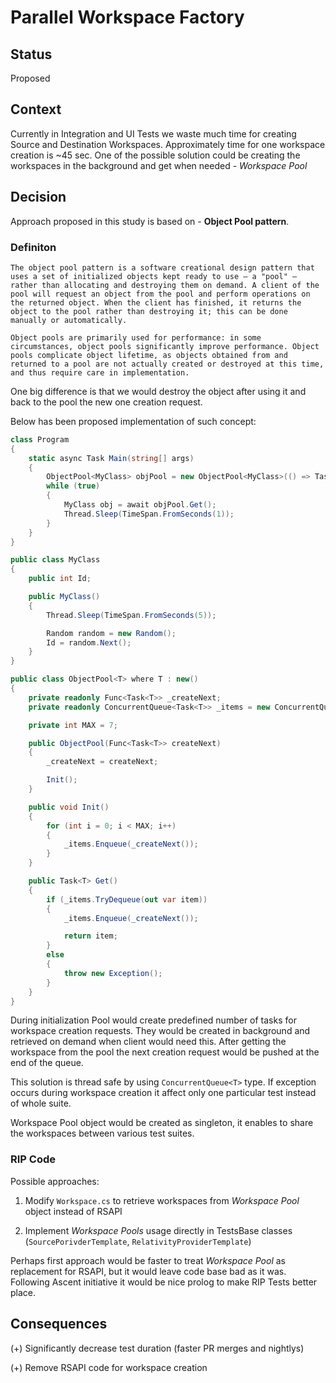 # Parallel Workspace Factory

## Status

Proposed

## Context

Currently in Integration and UI Tests we waste much time for creating Source and Destination Workspaces. Approximately time for one workspace creation is ~45 sec. One of the possible solution could be creating the workspaces in the background and get when needed - _Workspace Pool_

## Decision

Approach proposed in this study is based on - **Object Pool pattern**.

### Definiton

    The object pool pattern is a software creational design pattern that uses a set of initialized objects kept ready to use – a "pool" – rather than allocating and destroying them on demand. A client of the pool will request an object from the pool and perform operations on the returned object. When the client has finished, it returns the object to the pool rather than destroying it; this can be done manually or automatically.

    Object pools are primarily used for performance: in some circumstances, object pools significantly improve performance. Object pools complicate object lifetime, as objects obtained from and returned to a pool are not actually created or destroyed at this time, and thus require care in implementation.

One big difference is that we would destroy the object after using it and back to the pool the new one creation request.

Below has been proposed implementation of such concept:

```csharp
class Program
{
    static async Task Main(string[] args)
    {
        ObjectPool<MyClass> objPool = new ObjectPool<MyClass>(() => Task.Run(() => new MyClass()));
        while (true)
        {
            MyClass obj = await objPool.Get();
            Thread.Sleep(TimeSpan.FromSeconds(1));
        }
    }
}

public class MyClass
{
    public int Id;

    public MyClass()
    {
        Thread.Sleep(TimeSpan.FromSeconds(5));

        Random random = new Random();
        Id = random.Next();
    }
}

public class ObjectPool<T> where T : new()
{
    private readonly Func<Task<T>> _createNext;
    private readonly ConcurrentQueue<Task<T>> _items = new ConcurrentQueue<Task<T>>();

    private int MAX = 7;

    public ObjectPool(Func<Task<T>> createNext)
    {
        _createNext = createNext;

        Init();
    }

    public void Init()
    {
        for (int i = 0; i < MAX; i++)
        {
            _items.Enqueue(_createNext());
        }
    }

    public Task<T> Get()
    {
        if (_items.TryDequeue(out var item))
        {
            _items.Enqueue(_createNext());

            return item;
        }
        else
        {
            throw new Exception();
        }
    }
}
```

During initialization Pool would create predefined number of tasks for workspace creation requests. They would be created in background and retrieved on demand when client would need this. After getting the workspace from the pool the next creation request would be pushed at the end of the queue.

This solution is thread safe by using ``ConcurrentQueue<T>`` type. If exception occurs during workspace creation it affect only one particular test instead of whole suite.

Workspace Pool object would be created as singleton, it enables to share the workspaces between various test suites.

### RIP Code

Possible approaches:

1. Modify ``Workspace.cs`` to retrieve workspaces from _Workspace Pool_ object instead of RSAPI

2. Implement _Workspace Pools_ usage directly in TestsBase classes (``SourcePorivderTemplate``, ``RelativityProviderTemplate``)

Perhaps first approach would be faster to treat _Workspace Pool_ as replacement for RSAPI, but it would leave code base bad as it was. Following Ascent initiative it would be nice prolog to make RIP Tests better place.

## Consequences

(+) Significantly decrease test duration (faster PR merges and nightlys)

(+) Remove RSAPI code for workspace creation
